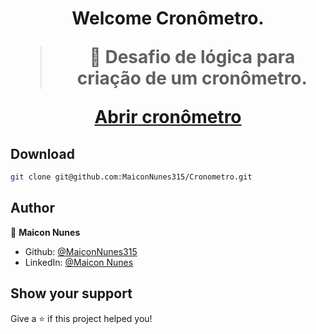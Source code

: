 <h1 align="center">Welcome Cronômetro.

> 🦀 Desafio de lógica para criação de um cronômetro.

<a href="https://maiconnunes315.github.io/Cronometro/">Abrir cronômetro</a>

## Download

```sh
git clone git@github.com:MaiconNunes315/Cronometro.git
```

## Author

👤 **Maicon Nunes**

- Github: [@MaiconNunes315](https://github.com/MaiconNunes315)
- LinkedIn: [@Maicon Nunes](https://www.linkedin.com/in/maicon-nunes-978454110/)

## Show your support

Give a ⭐️ if this project helped you!
